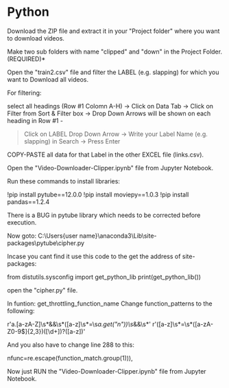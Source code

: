# Python

Download the ZIP file and extract it in your "Project folder" where you want to download videos.

Make two sub folders with name "clipped" and "down" in the Project Folder. (REQUIRED)*

Open the "train2.csv" file and filter the LABEL (e.g. slapping) for which you want to Download all videos.

For filtering:

select all headings (Row #1 Colomn A-H) -> Click on Data Tab -> Click on Filter from Sort & Filter box -> Drop Down Arrows will be shown on each heading in Row #1 -
> Click on LABEL Drop Down Arrow -> Write your Label Name (e.g. slapping) in Search -> Press Enter

COPY-PASTE all data for that Label in the other EXCEL file (links.csv). 

Open the "Video-Downloader-Clipper.ipynb" file from Jupyter Notebook.

Run these commands to install libraries:

!pip install pytube==12.0.0
!pip install moviepy==1.0.3
!pip install pandas==1.2.4 

There is a BUG in pytube library which needs to be corrected before execution.

Now goto: C:\Users\{user name}\anaconda3\Lib\site-packages\pytube\cipher.py

Incase you cant find it use this code to the get the address of site-packages:

from distutils.sysconfig import get_python_lib
print(get_python_lib())

open the "cipher.py" file.

In funtion: get_throttling_function_name
Change function_patterns to the following:

r'a\.[a-zA-Z]\s*&&\s*\([a-z]\s*=\s*a\.get\("n"\)\)\s*&&\s*'
r'\([a-z]\s*=\s*([a-zA-Z0-9$]{2,3})(\[\d+\])?\([a-z]\)'

And you also have to change line 288 to this:

nfunc=re.escape(function_match.group(1))),

Now just RUN the "Video-Downloader-Clipper.ipynb" file from Jupyter Notebook.

